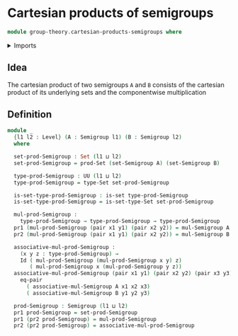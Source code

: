# Cartesian products of semigroups

```agda
module group-theory.cartesian-products-semigroups where
```

<details><summary>Imports</summary>

```agda
open import foundation.dependent-pair-types
open import foundation.equality-cartesian-product-types
open import foundation.identity-types
open import foundation.sets
open import foundation.universe-levels
open import group-theory.semigroups
```

</details>

## Idea

The cartesian product of two semigroups `A` and `B` consists of the cartesian product of its underlying sets and the componentwise multiplication

## Definition

```agda
module _
  {l1 l2 : Level} (A : Semigroup l1) (B : Semigroup l2)
  where

  set-prod-Semigroup : Set (l1 ⊔ l2)
  set-prod-Semigroup = prod-Set (set-Semigroup A) (set-Semigroup B)

  type-prod-Semigroup : UU (l1 ⊔ l2)
  type-prod-Semigroup = type-Set set-prod-Semigroup

  is-set-type-prod-Semigroup : is-set type-prod-Semigroup
  is-set-type-prod-Semigroup = is-set-type-Set set-prod-Semigroup

  mul-prod-Semigroup :
    type-prod-Semigroup → type-prod-Semigroup → type-prod-Semigroup
  pr1 (mul-prod-Semigroup (pair x1 y1) (pair x2 y2)) = mul-Semigroup A x1 x2
  pr2 (mul-prod-Semigroup (pair x1 y1) (pair x2 y2)) = mul-Semigroup B y1 y2

  associative-mul-prod-Semigroup :
    (x y z : type-prod-Semigroup) →
    Id ( mul-prod-Semigroup (mul-prod-Semigroup x y) z)
       ( mul-prod-Semigroup x (mul-prod-Semigroup y z))
  associative-mul-prod-Semigroup (pair x1 y1) (pair x2 y2) (pair x3 y3) =
    eq-pair
      ( associative-mul-Semigroup A x1 x2 x3)
      ( associative-mul-Semigroup B y1 y2 y3)

  prod-Semigroup : Semigroup (l1 ⊔ l2)
  pr1 prod-Semigroup = set-prod-Semigroup
  pr1 (pr2 prod-Semigroup) = mul-prod-Semigroup
  pr2 (pr2 prod-Semigroup) = associative-mul-prod-Semigroup
```

